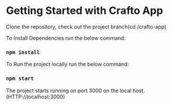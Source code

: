 # Getting Started with Crafto App

Clone the repository, check out the project branch(cd /crafto-app)

To Install Dependencies run the below command:
### `npm install`

To Run the project locally run the below command:
### `npm start`

The project starts running on port 3000 on the local host. (HTTP://localhost:3000)

